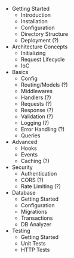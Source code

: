 - Getting Started
  - Introduction
  - Installation
  - Configuration
  - Directory Structure
  - Deployment (?)
- Architecture Concepts
  - Initializing
  - Request Lifecycle
  - IoC
- Basics
  - Config
  - Routing/Models (?)
  - Middlewares
  - Handlers (?)
  - Requests (?)
  - Response (?)
  - Validation (?)
  - Logging (?)
  - Error Handling (?)
  - Queries
- Advanced
  - Hooks
  - Events
  - Caching (?)
- Security
  - Authentication
  - CORS (?)
  - Rate Limiting (?)
- Database
  - Getting Started
  - Configuration
  - Migrations
  - Transactions
  - DB Analyzer
- Testing
  - Getting Started
  - Unit Tests
  - HTTP Tests
